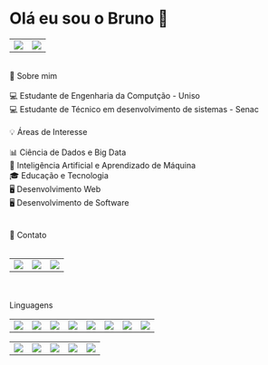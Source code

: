 # Olá eu sou o Bruno 👋
<table>
<td>
<img src="https://github-readme-stats.vercel.app/api?username=raicleycs&theme=dark&show_icons=true">
</td>
<td>
<img src="https://github-readme-stats.vercel.app/api/top-langs/?username=Bruno-Janelli&langs_count=8&theme=dark">
</td>
</table>
<br>
 
<div>
🚀 Sobre mim <br><br>
💻 Estudante de Engenharia da Computção - Uniso<br>
💻 Estudante de Técnico em desenvolvimento de sistemas - Senac<br>
</div>
<br>
<div>
💡 Áreas de Interesse<br><br>
📊 Ciência de Dados e Big Data<br>
🤖 Inteligência Artificial e Aprendizado de Máquina<br>
🎓 Educação e Tecnologia<br>
🖥️ Desenvolvimento Web<br>
🖥️ Desenvolvimento de Software<br>
</div>
<div>
<br><br>
📱 Contato
<br><br>
<table>
<td>
<a href="https://www.linkedin.com/in/bruno-janelli-aa60141a8"><img src="https://img.shields.io/badge/LinkedIn-0077B5?style=for-the-badge&logo=linkedin&logoColor=white"></a>
</td>
<td> 
<a href="https://github.com/Bruno-Janelli/"><img src="https://img.shields.io/badge/GitHub-100000?style=for-the-badge&logo=github&logoColor=white"></a>
</td>
<td>
<a href="https://www.instagram.com/Janelliwft/"><img src="https://img.shields.io/badge/Instagram-E4405F?style=for-the-badge&logo=instagram&logoColor=white">
</td>
</table>
<br><br>
    Linguagens
<table>
<td>
<img src="https://img.shields.io/badge/C%23-239120?style=for-the-badge&logo=c-sharp&logoColor=white">
</td>
<td>
<img src="https://img.shields.io/badge/Python-3776AB?style=for-the-badge&logo=python&logoColor=white">
</td>
<td>
<img src="https://img.shields.io/badge/HTML-239120?style=for-the-badge&logo=html5&logoColor=white">
</td>
<td>
<img src="https://img.shields.io/badge/CSS-239120?&style=for-the-badge&logo=css3&logoColor=white">
</td>
<td>
<img src="https://img.shields.io/badge/.NET-5C2D91?style=for-the-badge&logo=.net&logoColor=white">
</td>
<td>
<img src="https://img.shields.io/badge/JavaScript-F7DF1E?style=for-the-badge&logo=javascript&logoColor=black">
</td>
<td>
<img src="https://img.shields.io/badge/Node.js-43853D?style=for-the-badge&logo=node.js&logoColor=white">
</td>
<td>
<img src="https://img.shields.io/badge/React-20232A?style=for-the-badge&logo=react&logoColor=61DAFB">
</td>
</table>
<table>
<td>
<img src="https://img.shields.io/badge/React_Native-20232A?style=for-the-badge&logo=react&logoColor=61DAFB">
</td>
<td>            
<img src="https://img.shields.io/badge/Vue.js-35495E?style=for-the-badge&logo=vue.js&logoColor=4FC08D">
</td>
<td>
<img src="https://img.shields.io/badge/Flutter-02569B?style=for-the-badge&logo=flutter&logoColor=white">
</td>
<td>
<img src="https://img.shields.io/badge/MongoDB-4EA94B?style=for-the-badge&logo=mongodb&logoColor=white">
</td>
<td>
<img src="https://img.shields.io/badge/Firebase-F29D0C?style=for-the-badge&logo=firebase&logoColor=white">
</td>
</table>
</div>
